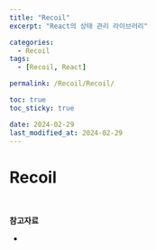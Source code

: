 ```yaml
---
title: "Recoil"
excerpt: "React의 상태 관리 라이브러리"

categories:
  - Recoil
tags:
  - [Recoil, React]

permalink: /Recoil/Recoil/

toc: true
toc_sticky: true

date: 2024-02-29
last_modified_at: 2024-02-29
---
```


# Recoil

<br/>

**참고자료**

-
